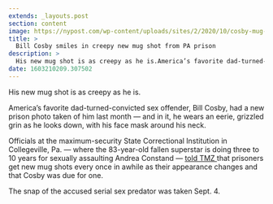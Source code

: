 ```yaml
--- 
extends: _layouts.post 
section: content 
image: https://nypost.com/wp-content/uploads/sites/2/2020/10/cosby-mug-52.jpg?quality=90&strip=all&w=1200 
title: > 
  Bill Cosby smiles in creepy new mug shot from PA prison 
description: > 
  His new mug shot is as creepy as he is.America’s favorite dad-turned-convicted sex offender, Bill Cosby, had a new prison photo taken of him last month — and in it, he wears an eerie, grizzled grin as he looks down, with his face mask around his neck.Officials at the maximum-security State Correctional Institution in Collegeville, Pa. — where the 83-year-old fallen superstar is doing three to 10 years for sexually assaulting Andrea Constand — told TMZ that prisoners get new mug shots every once in awhile as their appearance changes and that Cosby was due for one.The snap of the accused serial sex predator was taken Sept. 4. 
date: 1603210209.307502 
--- 
```

<div><p>His new mug shot is as creepy as he is.</p>
<p>America&#8217;s favorite dad-turned-convicted sex offender, Bill Cosby, had a new prison photo taken of him last month &#8212; and in it, he wears an eerie, grizzled grin as he looks down, with his face mask around his neck.</p>
<p>Officials at the maximum-security State Correctional Institution in Collegeville, Pa. &#8212; where the 83-year-old fallen superstar is doing three to 10 years for sexually assaulting Andrea Constand &#8212; <a href="https://www.tmz.com/2020/10/20/bill-cosby-smiling-mug-shot/" rel="noopener noreferrer" target="_blank">told TMZ </a>that prisoners get new mug shots every once in awhile as their appearance changes and that Cosby was due for one.</p>
<p>The snap of the accused serial sex predator was taken Sept. 4.</p>
			</div>